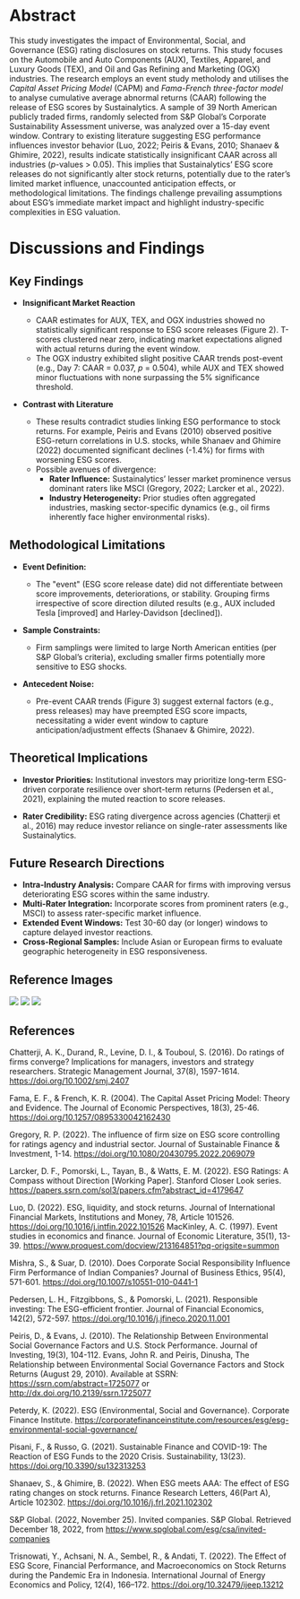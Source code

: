 # Abstract

This study investigates the impact of Environmental, Social, and Governance (ESG) rating disclosures on stock returns. This study focuses on the Automobile and Auto Components (AUX), Textiles, Apparel, and Luxury Goods (TEX), and Oil and Gas Refining and Marketing (OGX) industries. The research employs an event study metholody and utilises the *Capital Asset Pricing Model* (CAPM) and *Fama-French three-factor model* to analyse cumulative average abnormal returns (CAAR) following the release of ESG scores by Sustainalytics. A sample of 39 North American publicly traded firms, randomly selected from S&P Global’s Corporate Sustainability Assessment universe, was analyzed over a 15-day event window. Contrary to existing literature suggesting ESG performance influences investor behavior (Luo, 2022; Peiris & Evans, 2010; Shanaev & Ghimire, 2022), results indicate statistically insignificant CAAR across all industries (*p*-values > 0.05). This implies that Sustainalytics’ ESG score releases do not significantly alter stock returns, potentially due to the rater’s limited market influence, unaccounted anticipation effects, or methodological limitations. The findings challenge prevailing assumptions about ESG’s immediate market impact and highlight industry-specific complexities in ESG valuation.

# Discussions and Findings

## Key Findings

- **Insignificant Market Reaction**
  - CAAR estimates for AUX, TEX, and OGX industries showed no statistically significant response to ESG score releases (Figure 2). T-scores clustered near zero, indicating market expectations aligned with actual returns during the event window.
  - The OGX industry exhibited slight positive CAAR trends post-event (e.g., Day 7: CAAR = 0.037, *p* = 0.504), while AUX and TEX showed minor fluctuations with none surpassing the 5% significance threshold.

- **Contrast with Literature**
  - These results contradict studies linking ESG performance to stock returns. For example, Peiris and Evans (2010) observed positive ESG-return correlations in U.S. stocks, while Shanaev and Ghimire (2022) documented significant declines (-1.4%) for firms with worsening ESG scores.
  - Possible avenues of divergence:
    - **Rater Influence:** Sustainalytics’ lesser market prominence versus dominant raters like MSCI (Gregory, 2022; Larcker et al., 2022).
    - **Industry Heterogeneity:** Prior studies often aggregated industries, masking sector-specific dynamics (e.g., oil firms inherently face higher environmental risks).

## Methodological Limitations

- **Event Definition:**
  - The "event" (ESG score release date) did not differentiate between score improvements, deteriorations, or stability. Grouping firms irrespective of score direction diluted results (e.g., AUX included Tesla [improved] and Harley-Davidson [declined]).

- **Sample Constraints:**
  - Firm samplings were limited to large North American entities (per S&P Global’s criteria), excluding smaller firms potentially more sensitive to ESG shocks.

- **Antecedent Noise:**
  - Pre-event CAAR trends (Figure 3) suggest external factors (e.g., press releases) may have preempted ESG score impacts, necessitating a wider event window to capture anticipation/adjustment effects (Shanaev & Ghimire, 2022).

## Theoretical Implications

- **Investor Priorities:** Institutional investors may prioritize long-term ESG-driven corporate resilience over short-term returns (Pedersen et al., 2021), explaining the muted reaction to score releases.

- **Rater Credibility:** ESG rating divergence across agencies (Chatterji et al., 2016) may reduce investor reliance on single-rater assessments like Sustainalytics.

## Future Research Directions

- **Intra-Industry Analysis:** Compare CAAR for firms with improving versus deteriorating ESG scores within the same industry.
- **Multi-Rater Integration:** Incorporate scores from prominent raters (e.g., MSCI) to assess rater-specific market influence.
- **Extended Event Windows:** Test 30-60 day (or longer) windows to capture delayed investor reactions.
- **Cross-Regional Samples:** Include Asian or European firms to evaluate geographic heterogeneity in ESG responsiveness.

## Reference Images


<img src="https://github.com/ShuaneTelford/Does-The-Environment-Matter-Data-Science-Capstone/blob/main/Images/Figure%201..png"/>

<img src="https://github.com/ShuaneTelford/Does-The-Environment-Matter-Data-Science-Capstone/blob/main/Images/Figure%202.png"/>

<img src="https://github.com/ShuaneTelford/Does-The-Environment-Matter-Data-Science-Capstone/blob/main/Images/Figure%203.png"/>

## References

Chatterji, A. K., Durand, R., Levine, D. I., & Touboul, S. (2016). Do ratings of firms converge? Implications for managers, investors and strategy researchers. Strategic Management Journal, 37(8), 1597-1614. https://doi.org/10.1002/smj.2407

Fama, E. F., & French, K. R. (2004). The Capital Asset Pricing Model: Theory and Evidence. The Journal of Economic Perspectives, 18(3), 25-46. https://doi.org/10.1257/0895330042162430

Gregory, R. P. (2022). The influence of firm size on ESG score controlling for ratings agency and industrial sector. Journal of Sustainable Finance & Investment, 1-14. https://doi.org/10.1080/20430795.2022.2069079

Larcker, D. F., Pomorski, L., Tayan, B., & Watts, E. M. (2022). ESG Ratings: A Compass without Direction [Working Paper]. Stanford Closer Look series. https://papers.ssrn.com/sol3/papers.cfm?abstract_id=4179647

Luo, D. (2022). ESG, liquidity, and stock returns. Journal of International Financial Markets, Institutions and Money, 78, Article 101526. https://doi.org/10.1016/j.intfin.2022.101526
MacKinley, A. C. (1997). Event studies in economics and finance. Journal of Economic Literature, 35(1), 13-39. https://www.proquest.com/docview/213164851?pq-origsite=summon

Mishra, S., & Suar, D. (2010). Does Corporate Social Responsibility Influence Firm Performance of Indian Companies? Journal of Business Ethics, 95(4), 571-601. https://doi.org/10.1007/s10551-010-0441-1

Pedersen, L. H., Fitzgibbons, S., & Pomorski, L. (2021). Responsible investing: The ESG-efficient frontier. Journal of Financial Economics, 142(2), 572-597. https://doi.org/10.1016/j.jfineco.2020.11.001

Peiris, D., & Evans, J. (2010). The Relationship Between Environmental Social Governance Factors and U.S. Stock Performance. Journal of Investing, 19(3), 104-112. Evans, John R. and Peiris, Dinusha, The Relationship between Environmental Social Governance Factors and Stock Returns (August 29, 2010). Available at SSRN: https://ssrn.com/abstract=1725077 or http://dx.doi.org/10.2139/ssrn.1725077

Peterdy, K. (2022). ESG (Environmental, Social and Governance). Corporate Finance Institute. https://corporatefinanceinstitute.com/resources/esg/esg-environmental-social-governance/

Pisani, F., & Russo, G. (2021). Sustainable Finance and COVID-19: The Reaction of ESG Funds to the 2020 Crisis. Sustainability, 13(23). https://doi.org/10.3390/su132313253

Shanaev, S., & Ghimire, B. (2022). When ESG meets AAA: The effect of ESG rating changes on stock returns. Finance Research Letters, 46(Part A), Article 102302. https://doi.org/10.1016/j.frl.2021.102302

S&P Global. (2022, November 25). Invited companies. S&P Global. Retrieved December 18, 2022, from https://www.spglobal.com/esg/csa/invited-companies

Trisnowati, Y., Achsani, N. A., Sembel, R., & Andati, T. (2022). The Effect of ESG Score, Financial Performance, and Macroeconomics on Stock Returns during the Pandemic Era in Indonesia. International Journal of Energy Economics and Policy, 12(4), 166–172. https://doi.org/10.32479/ijeep.13212
